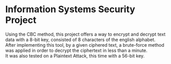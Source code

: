 # Information Systems Security Project
Using the CBC method, this project offers a way to encrypt and decrypt text data with a 8-bit key, consisted of 8 characters of the english alphabet.<br>
After implementing this tool, by a given ciphered text, a brute-force method was applied in order to decrypt the ciphertext in less than a minute.<br>
It was also tested on a Plaintext Attack, this time with a 56-bit key.
